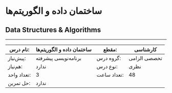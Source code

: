 # ساختمان داده و الگوریتم‌ها
## Data Structures & Algorithms
_______________________________________________________________________________
| نام درس:    | ساختمان داده و الگوریتم‌ها | مقطع:       | کارشناسی     |
| ----------- | -------------------------- | ----------- | ------------ |
| پیش‌نیاز:   | برنامه‌نویسی پیشرفته       | گروه درس:   | تخصصی الزامی |
| هم‌نیاز:    | ندارد                      | نوع درس:    | نظری         |
| تعداد واحد: | 3                          | تعداد ساعت: | 48           |
| حل تمرین:   |  ندارد                     |             |              |
